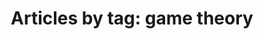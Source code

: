 ---
layout: blog_by_tag
title: 'Articles by tag: game theory'
tag: game theory
permalink: game theory/
---